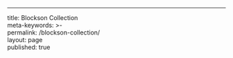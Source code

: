 ---
title: Blockson Collection  
meta-keywords: >-  
permalink: /blockson-collection/  
layout: page  
published: true  
